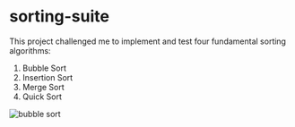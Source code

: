 # sorting-suite

This project challenged me to implement and test four fundamental sorting algorithms: 

1. Bubble Sort
2. Insertion Sort
3. Merge Sort
4. Quick Sort

![bubble sort](https://upload.wikimedia.org/wikipedia/commons/8/83/Bubblesort-edited-color.svg)

